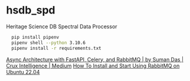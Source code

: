 # hsdb_spd

Heritage Science DB Spectral Data Processor

```bash
  pip install pipenv
  pipenv shell --python 3.10.6
  pipenv install -r requirements.txt
```

[Async Architecture with FastAPI, Celery, and RabbitMQ | by Suman Das | Crux Intelligence | Medium][1]
[How To Install and Start Using RabbitMQ on Ubuntu 22.04][2]


[1]: https://medium.com/cuddle-ai/async-architecture-with-fastapi-celery-and-rabbitmq-c7d02903037
[2]: https://www.cherryservers.com/blog/how-to-install-and-start-using-rabbitmq-on-ubuntu-22-04
